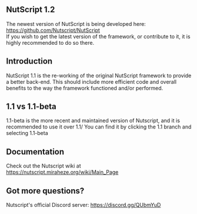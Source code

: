 ## NutScript 1.2
The newest version of NutScript is being developed here: https://github.com/Nutscript/NutScript  
If you wish to get the latest version of the framework, or contribute to it, it is highly recommended to do so there.

## Introduction
NutScript 1.1 is the re-working of the original NutScript framework to provide a better back-end. This should include more efficient code and overall benefits to the way the framework functioned and/or performed.

## 1.1 vs 1.1-beta
1.1-beta is the more recent and maintained version of Nutscript, and it is recommended to use it over 1.1/ You can find it by clicking the 1.1 branch and selecting 1.1-beta

## Documentation
Check out the Nutscript wiki at https://nutscript.miraheze.org/wiki/Main_Page

## Got more questions?
Nutscript's official Discord server: https://discord.gg/QUbmYuD
